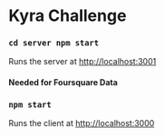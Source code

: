 # Kyra Challenge

### `cd server npm start`

Runs the server at [http://localhost:3001](http://localhost:3001)

#### Needed for Foursquare Data

### `npm start`

Runs the client at
[http://localhost:3000](http://localhost:3000)
